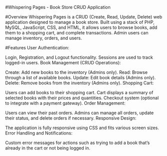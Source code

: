 

#Whispering Pages - Book Store CRUD Application

#Overview
Whispering Pages is a CRUD (Create, Read, Update, Delete) web application designed to manage a book store. Built using a stack of PHP, MySQL, JavaScript, CSS, and HTML, it allows users to browse books, add them to a shopping cart, and complete transactions. Admin users can manage inventory, orders, and users.

#Features
User Authentication:

Login, Registration, and Logout functionality.
Sessions are used to track logged-in users.
Book Management (CRUD Operations):

Create: Add new books to the inventory (Admins only).
Read: Browse through a list of available books.
Update: Edit book details (Admins only).
Delete: Remove books from the inventory (Admins only).
Shopping Cart:

Users can add books to their shopping cart.
Cart displays a summary of selected books with their prices and quantities.
Checkout system (optional to integrate with a payment gateway).
Order Management:

Users can view their past orders.
Admins can manage all orders, update their status, and delete orders if necessary.
Responsive Design:

The application is fully responsive using CSS and fits various screen sizes.
Error Handling and Notifications:

Custom error messages for actions such as trying to add a book that’s already in the cart or not being logged in.
